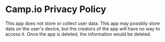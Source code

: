 # Camp.io Privacy Policy
This app does not store or collect user data. This app may possibly store data on the user's device, but the creators of the app will have no way to access it. Once the app is deleted, the information would be deleted.

